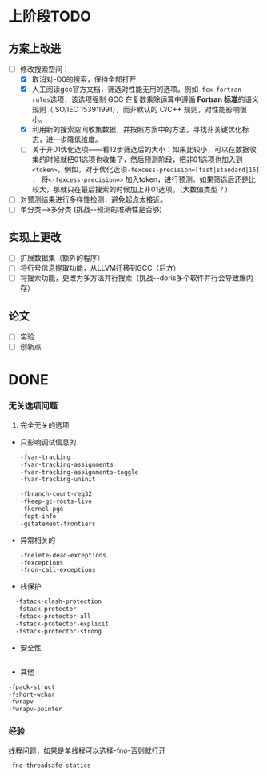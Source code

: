 # 上阶段TODO
## 方案上改进
- [ ] 修改搜索空间：
	- [x] 取消对-O0的搜索，保持全部打开
	- [x]  人工阅读gcc官方文档，筛选对性能无用的选项。例如`-fcx-fortran-rules`选项，该选项强制 GCC 在复数乘除运算中遵循 ​**​Fortran 标准​**​的语义规则（ISO/IEC 1539:1991），而非默认的 C/C++ 规则，对性能影响很小。
	- [x] 利用新的搜索空间收集数据，并按照方案中的方法，寻找非关键优化标志，进一步降低维度。
	- [ ]  关于非01优化选项——看12步筛选后的大小：如果比较小，可以在数据收集的时候就把01选项也收集了，然后预测阶段，把非01选项也加入到`<token>`，例如，对于优化选项`-fexcess-precision=[fast|standard|16]` ， 将`<-fexcess-precision=>` 加入token，进行预测。如果筛选后还是比较大，那就只在最后搜索的时候加上非01选项。（大数值类型？）
- [ ] 对预测结果进行多样性检测，避免起点太接近。
- [ ] 单分类-->多分类 (挑战--预测的准确性是否够)
## 实现上更改
- [ ] 扩展数据集（额外的程序）
- [ ] 将行号信息提取功能，从LLVM迁移到GCC（后方）
- [ ] 将搜索功能，更改为多方法并行搜索（挑战--doris多个软件并行会导致爆内存）

## 论文
- [ ] 实验
- [ ] 创新点
# DONE
### 无关选项问题
1. 完全无关的选项
* 只影响调试信息的
	```bash
	-fvar-tracking
	-fvar-tracking-assignments
	-fvar-tracking-assignments-toggle
	-fvar-tracking-uninit
	
	-fbranch-count-reg32 
	-fkeep-gc-roots-live
	-fkernel-pgo
	-fopt-info
	-gstatement-frontiers
	```
*  异常相关的
	```bash
	-fdelete-dead-exceptions
	-fexceptions
	-fnon-call-exceptions
	```
* 栈保护
```bash
  -fstack-clash-protection              
  -fstack-protector                     
  -fstack-protector-all                 
  -fstack-protector-explicit            
  -fstack-protector-strong              
```
* 安全性
```bash

```
* 其他
```bash
-fpack-struct
-fshort-wchar
-fwrapv
-fwrapv-pointer
```

### 经验
线程问题，如果是单线程可以选择-fno-否则就打开
```bash
-fno-threadsafe-statics
```

